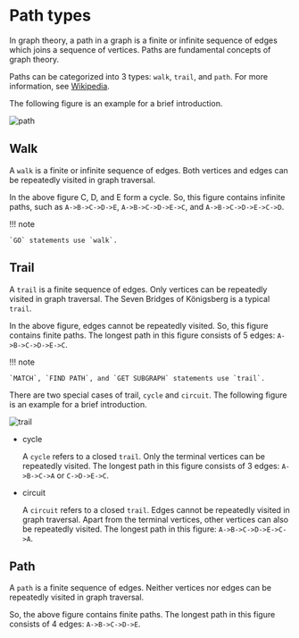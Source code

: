 # Path types

In graph theory, a path in a graph is a finite or infinite sequence of edges which joins a sequence of vertices. Paths are fundamental concepts of graph theory.

Paths can be categorized into 3 types: `walk`, `trail`, and `path`. For more information, see [Wikipedia](https://en.wikipedia.org/wiki/Path_(graph_theory)#Walk,_trail,_path).

The following figure is an example for a brief introduction.

![path](https://docs-cdn.nebula-graph.com.cn/figures/path1.png)

## Walk

A `walk` is a finite or infinite sequence of edges. Both vertices and edges can be repeatedly visited in graph traversal.

In the above figure C, D, and E form a cycle. So, this figure contains infinite paths, such as `A->B->C->D->E`, `A->B->C->D->E->C`, and `A->B->C->D->E->C->D`.

!!! note

    `GO` statements use `walk`.

## Trail

A `trail` is a finite sequence of edges. Only vertices can be repeatedly visited in graph traversal. The Seven Bridges of Königsberg is a typical `trail`.

In the above figure, edges cannot be repeatedly visited. So, this figure contains finite paths. The longest path in this figure consists of 5 edges: `A->B->C->D->E->C`.

!!! note

    `MATCH`, `FIND PATH`, and `GET SUBGRAPH` statements use `trail`.

There are two special cases of trail, `cycle` and `circuit`. The following figure is an example for a brief introduction.

![trail](https://docs-cdn.nebula-graph.com.cn/figures/Circuits1.png)

- cycle

   A `cycle` refers to a closed `trail`. Only the terminal vertices can be repeatedly visited. The longest path in this figure consists of 3 edges: `A->B->C->A` or `C->D->E->C`.

- circuit

   A `circuit` refers to a closed `trail`. Edges cannot be repeatedly visited in graph traversal. Apart from the terminal vertices, other vertices can also be repeatedly visited. The longest path in this figure: `A->B->C->D->E->C->A`.

## Path

A `path` is a finite sequence of edges. Neither vertices nor edges can be repeatedly visited in graph traversal.

So, the above figure contains finite paths. The longest path in this figure consists of 4 edges: `A->B->C->D->E`.
